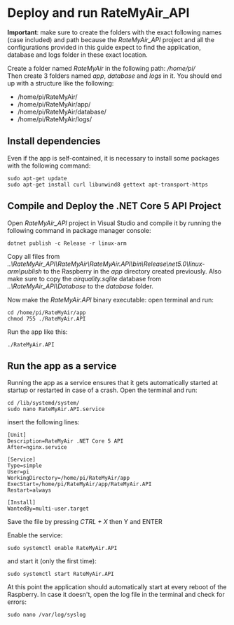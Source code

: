 # Deploy and run RateMyAir_API

**Important**: make sure to create the folders with the exact following names (case included) and path because the *RateMyAir_API* project and all the configurations provided in this guide expect to find the application, database and logs folder in these exact location.
 
Create a folder named *RateMyAir* in the following path: */home/pi/*  
Then create 3 folders named *app*, *database* and *logs* in it. You should end up with a structure like the following:

* /home/pi/RateMyAir/
* /home/pi/RateMyAir/app/
* /home/pi/RateMyAir/database/
* /home/pi/RateMyAir/logs/

## Install dependencies

Even if the app is self-contained, it is necessary to install some packages with the following command:

```
sudo apt-get update
sudo apt-get install curl libunwind8 gettext apt-transport-https
```

## Compile and Deploy the .NET Core 5 API Project

Open *RateMyAir_API* project in Visual Studio and compile it by running the following command in package manager console:

```
dotnet publish -c Release -r linux-arm
```

Copy all files from *..\RateMyAir_API\RateMyAir\RateMyAir.API\bin\Release\net5.0\linux-arm\publish* to the Raspberry in the *app* directory created previously.
Also make sure to copy the *airquality.sqlite* database from *..\RateMyAir_API\Database* to the *database* folder.

Now make the *RateMyAir.API* binary executable: open terminal and run:

```
cd /home/pi/RateMyAir/app
chmod 755 ./RateMyAir.API
```

Run the app like this:

```
./RateMyAir.API
```


## Run the app as a service

Running the app as a service ensures that it gets automatically started at startup or restarted in case of a crash. Open the terminal and run:

```
cd /lib/systemd/system/
sudo nano RateMyAir.API.service
```

insert the following lines:

```
[Unit]
Description=RateMyAir .NET Core 5 API
After=nginx.service

[Service]
Type=simple
User=pi
WorkingDirectory=/home/pi/RateMyAir/app
ExecStart=/home/pi/RateMyAir/app/RateMyAir.API
Restart=always

[Install]
WantedBy=multi-user.target
```

Save the file by pressing *CTRL + X* then Y and ENTER

Enable the service:

```
sudo systemctl enable RateMyAir.API
```

and start it (only the first time):

```
sudo systemctl start RateMyAir.API
```

At this point the application should automatically start at every reboot of the Raspberry. In case it doesn't, open the log file in the terminal and check for errors:

```
sudo nano /var/log/syslog
```
